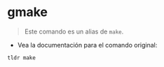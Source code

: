 # gmake

> Este comando es un alias de `make`.

- Vea la documentación para el comando original:

`tldr make`
